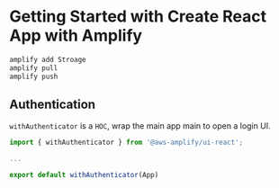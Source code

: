 # Getting Started with Create React App with Amplify

```bash
amplify add Stroage
amplify pull
amplify push
```


## Authentication

`withAuthenticator` is a `HOC`, wrap the main app main to open a login UI.

```js
import { withAuthenticator } from '@aws-amplify/ui-react';

...

export default withAuthenticator(App)
```
